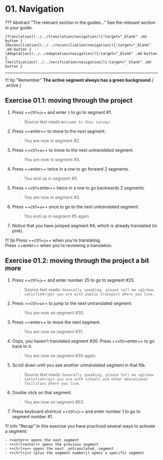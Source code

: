 # 01. Navigation

<!-- prettier-ignore -->
??? Abstract "The relevant section in the guides..." 
	See the relevant section in your guide:

    [Translation](../../translation/navigation/){:target="_blank" .md-button }
    [Reconciliation](../../reconciliation/navigation/){:target="_blank" .md-button }
    [Adaptation](../../adaptation/navigation/){:target="_blank" .md-button }
    [Verification](../../verification/navigation/){:target="_blank" .md-button }

---

<!-- prettier-ignore -->
!!! tip "Remember"
	**The active segment always has a green background.**{ .active }

## Exercise 01.1: moving through the project

<!--
NAVIGATION in first file???
to avoid directing the user to later in the project ...
-->

1. Press ++ctrl+j++ and enter `1` to go to segment #1.

   > Source text reads `Welcome to this survey!`

2. Press ++enter++ to move to the _next_ segment.

   > You are now in segment #2.

   <!-- > Source text reads `How is your economic situation?` -->

3. Press ++ctrl+u++ to move to the next _untranslated_ segment.

   > You are now in segment #3.

   <!-- Source text reads `Pretty good` -->

4. Press ++enter++ twice in a row to go forward 2 segments.

   > You end up in segment #5.

   <!-- > Source text reads `Pretty good` again -->

5. Press ++ctrl+enter++ twice in a row to go backwards 2 segments.

   > You are now in segment #3.

   <!-- > Source text reads `Pretty bad` -->

6. Press ++ctrl+u++ once to go to the next _untranslated_ segment.

   > You end up in segment #5 again.

   <!-- > Source text reads `Pretty good` again -->

7. Notice that you have jumped segment #4, which is already translated (in pink).

<!-- prettier-ignore -->
!!! tip
	Press ++ctrl+u++ when you're translating.  
 	Press ++enter++ when you're reviewing a translation.

<!--
adri's exercise: more practice
remove if unnecessary, check with adri
-->

## Exercise 01.2: moving through the project a bit more

<!---Check segment numbers!!-->
<!-- @demo about navigation: explain color green = active segment -->
<!-- @todo (AM): add notice green color to exercise -->

1. Press ++ctrl+j++ and enter number 25 to go to segment #25.

   > Source text reads: `Generally speaking, please tell me <g1>how satisfied</g1> you are with public transport where you live.`

2. Press ++ctrl+u++ to jump to the next untranslated segment.

   > You are now on segment #30.

3. Press ++enter++ to move the next segment.

   > You are now on segment #31.

4. Oops, you haven't translated segment #30. Press ++ctrl+enter++ to go back to it.

   > You are now on segment #30 again.

5. Scroll down until you see another untranslated segment in that file.

   > Source text reads: `Generally speaking, please tell me <g1>how satisfied</g1> you are with schools and other educational facilities where you live.`

6. Double click on that segment.

   > You are now on segment #53.

7. Press keyboard shortcut ++ctrl+j++ and enter number 1 to go to segment number #1.

<!-- prettier-ignore -->
!!! info "Recap"
	In this exercise you have practiced several ways to activate a segment:

    - ++enter++ opens the next segment
    - ++ctrl+enter++ opens the previous segment
    - ++ctrl+u++ opens the next _untranslated_ segment
    - ++ctrl+j++ (plus the segment numberj) opens a specific segment
